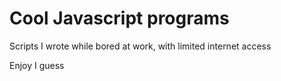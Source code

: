 # Cool Javascript programs

Scripts I wrote while bored at work, with limited internet access

Enjoy I guess
